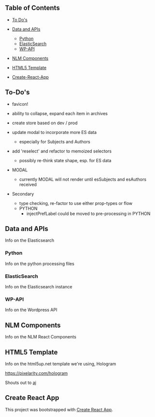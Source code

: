 
## Table of Contents

- [To Do's](#to-dos)

- [Data and APIs](#data-and-apis)
  - [Python](#python)
  - [ElasticSearch](#elasticsearch)
  - [WP-API](#wp-api)

- [NLM Components](#nlm-components)

- [HTML5 Template](#html5-template)

- [Create-React-App](#create-react-app)

## To-Do's
- favicon!
- ability to collapse, expand each item in archives
- create store based on dev / prod
- update modal to incorporate more ES data
    - especially for Subjects and Authors
- add 'reselect' and refactor to memoized selectors
    - possibly re-think state shape, esp. for ES data
- MODAL
    - currently MODAL will not render until esSubjects and esAuthors received

- Secondary
    - type checking, re-factor to use either prop-types or flow
    - PYTHON
        - injectPrefLabel could be moved to pre-processing in PYTHON

## Data and APIs
Info on the Elasticsearch

### Python
Info on the python processing files

### ElasticSearch
Info on the Elasticsearch instance

### WP-API
Info on the Wordpress API

## NLM Components
Info on the NLM React Components

## HTML5 Template
Info on the html5up.net template we're using, Hologram

https://pixelarity.com/hologram

Shouts out to [aj](http://twitter.com/ajlkn)

## Create React App
This project was bootstrapped with [Create React App](https://github.com/facebook/create-react-app).
